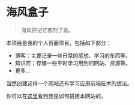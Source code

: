 # 海风盒子

> 海风把记忆都封了盒。

本项目是我的个人页面项目，包括如下部分：

- 博客：主要记录一些日常的感想、学习的东西等。
- 知识库：存储一些平时学习用到的网站、资源等。
- 更多...

当然创建这样一个网站还有学习应用前端技术的想法。

你可以在[这里](/articles/initial.md)看到我是如何搭建本网站的。
